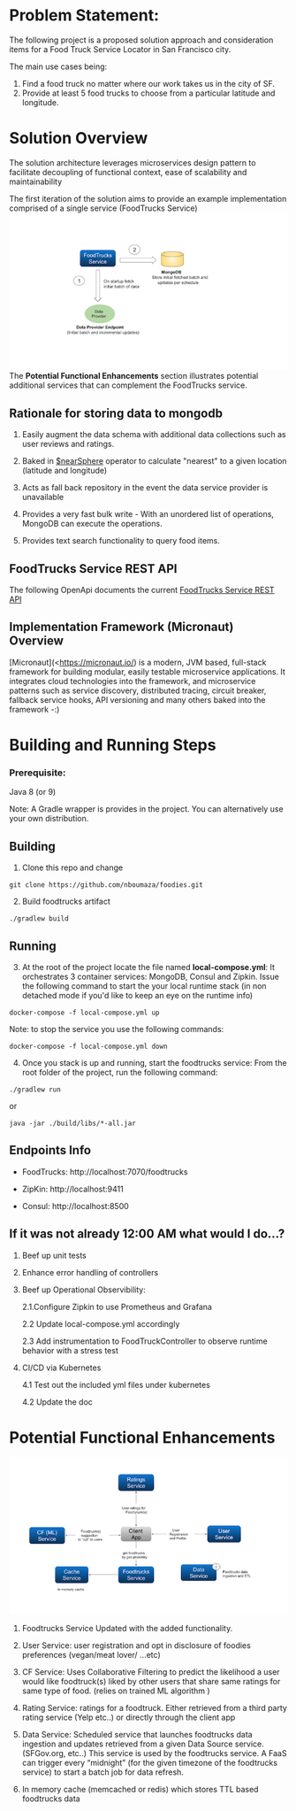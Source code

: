 
# Problem Statement:
The following project is a proposed solution approach and consideration items for a Food Truck Service Locator in San Francisco city.

The main use cases being:

1. Find a food truck no matter where our work takes us in the city of SF.
2. Provide at least 5 food trucks to choose from a particular latitude and longitude.

# Solution Overview

The solution architecture leverages microservices design pattern to facilitate
decoupling of functional context, ease of scalability and maintainability

The first iteration of the solution aims to provide an example 
implementation comprised of a single service (FoodTrucks Service)
![alt text](doc/img/solo.png)
The **Potential Functional Enhancements** section illustrates potential additional
services that can complement the FoodTrucks service.

## Rationale for storing data to mongodb

1. Easily augment the data schema with additional data collections such as user reviews and ratings.

2. Baked in [$nearSphere](https://docs.mongodb.com/manual/reference/operator/query/nearSphere/) operator 
to calculate "nearest" to a given location (latitude and longitude)

3. Acts as fall back repository in the event the data service provider is unavailable
      
4. Provides a very fast bulk write - With an unordered list of operations, MongoDB can execute 
the operations.

5. Provides text search functionality to query food items.




## FoodTrucks Service REST API

The following OpenApi documents the current [FoodTrucks Service REST API](https://app.swaggerhub.com/apis/nboumaza/foodtrucks/1.0.1)


## Implementation Framework (Micronaut) Overview

[Micronaut](<https://micronaut.io/) is a modern, JVM based, full-stack framework for building modular, easily testable microservice applications. 
It integrates cloud technologies into the framework, and microservice patterns such as service discovery, 
distributed tracing, circuit breaker, fallback service hooks, API versioning and many others baked into the framework -:)


# Building and Running Steps

### Prerequisite:

Java 8 (or 9)

Note: A Gradle wrapper is provides in the project. You can alternatively use your own distribution.

## Building

1. Clone this repo and change
```
git clone https://github.com/nboumaza/foodies.git
```

2. Build foodtrucks artifact
```
./gradlew build
```
## Running 

3. At the root of the project locate the file named **local-compose.yml**:
It orchestrates 3 container services: MongoDB, Consul and Zipkin.
Issue the following command to start the your local runtime stack (in non detached
mode if you'd like to keep an eye on the runtime info)
```
docker-compose -f local-compose.yml up
```
Note: to stop the service you use the following commands:
```
docker-compose -f local-compose.yml down
```
4. Once you stack is up and running, start the foodtrucks service:
From the root folder of the project, run the following command:

```
./gradlew run
```
or
```
java -jar ./build/libs/*-all.jar
```

## Endpoints Info

* FoodTrucks: http://localhost:7070/foodtrucks

* ZipKin: http://localhost:9411

* Consul: http://localhost:8500

## If it was not already 12:00 AM what would I do...?

1. Beef up unit tests

2. Enhance error handling of controllers

3. Beef up Operational Observibility: 

    2.1.Configure Zipkin to use Prometheus and Grafana
    
    2.2 Update local-compose.yml accordingly
    
    2.3 Add instrumentation to FoodTruckController to observe runtime behavior with a stress test
     
4. CI/CD via Kubernetes 
    
    4.1 Test out the included yml files under kubernetes
    
    4.2 Update the doc

# Potential Functional Enhancements
![alt text](doc/img/evo.png)
1. Foodtrucks Service Updated with the added functionality. 

2. User Service: user registration and opt in disclosure of foodies preferences (vegan/meat lover/ ...etc)

3. CF Service: Uses Collaborative Filtering to predict the likelihood a user would like foodtruck(s) liked by other users 
that share same ratings for same type of food.  (relies on trained ML algorithm  )

4. Rating Service:  ratings for a foodtruck. Either retrieved from a third party rating 
service (Yelp etc..) or directly through the client app

5. Data Service: Scheduled service that launches foodtrucks data ingestion and updates retrieved from a given Data Source service. (SFGov.org, etc..)
This service is used by the foodtrucks service. 
A FaaS can trigger every “midnight” (for the given timezone of the foodtrucks service) to start a batch job for
data refresh.

6. In memory cache (memcached or redis) which stores TTL based foodtrucks data 